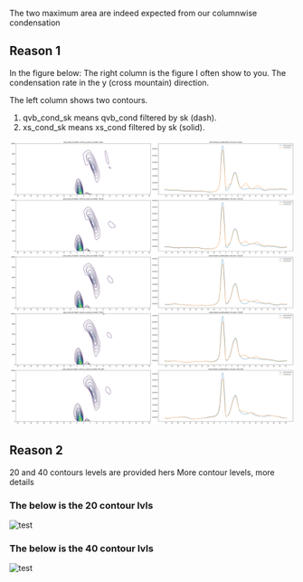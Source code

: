 
The two maximum area are indeed expected from our columnwise condensation 


## Reason 1
In the figure below:
The right column is the figure I often show to you. The condensation rate in the y (cross mountain) direction.

The left column shows two contours. 
1. qvb_cond_sk means qvb_cond filtered by sk (dash). 
2. xs_cond_sk means xs_cond filtered by sk (solid). 

![test](https://github.com/JiananChenUST/random_pic_years/blob/main/qvb_xs_cond_detail.png)


## Reason 2
20 and 40 contours levels are provided hers
More contour levels, more details

### The below is the 20 contour lvls 
![test](https://github.com/JiananChenUST/random_pic_years/blob/main/qvb_cond_detail_contour_20_levels.png)


### The below is the 40 contour lvls 
![test](https://github.com/JiananChenUST/random_pic_years/blob/main/qvb_cond_detail_contour_40_levels.png)

